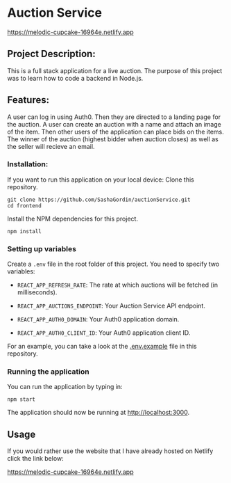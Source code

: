 # Auction Service

https://melodic-cupcake-16964e.netlify.app

## Project Description:
This is a full stack application for a live auction. The purpose of this project was to learn how to code a backend in Node.js.


## Features:
A user can log in using Auth0. Then they are directed to a landing page for the auction. 
A user can create an auction with a name and attach an image of the item.
Then other users of the application can place bids on the items. 
The winner of the auction (highest bidder when auction closes) as well as the seller will recieve an email. 

### Installation:
If you want to run this application on your local device:
Clone this repository.
```
git clone https://github.com/SashaGordin/auctionService.git
cd frontend
```

Install the NPM dependencies for this project.
```
npm install
```

### Setting up variables
Create a `.env` file in the root folder of this project. You need to specify two variables:

* `REACT_APP_REFRESH_RATE`: The rate at which auctions will be fetched (in milliseconds).

* `REACT_APP_AUCTIONS_ENDPOINT`: Your Auction Service API endpoint.

* `REACT_APP_AUTH0_DOMAIN`: Your Auth0 application domain.

* `REACT_APP_AUTH0_CLIENT_ID`: Your Auth0 application client ID.

For an example, you can take a look at the [.env.example](.env.example) file in this repository.

### Running the application
You can run the application by typing in:
```
npm start
```
The application should now be running at [http://localhost:3000](http://localhost:3000).

## Usage
If you would rather use the website that I have already hosted on Netlify click the link below:

https://melodic-cupcake-16964e.netlify.app
